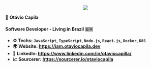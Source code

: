 <p align="center"><a target="_blank" href="https://iam.otaviocapila.dev"><img src="http://otaviocapila.dev/src/assets/icons/apple-touch-icon.png"></a></>

👤 **Otávio Capila** 

#### Software Developer - Living in Brazil 🇧🇷

- **⚙️ Techs: `JavaScript`, `TypeScript`, `Node.js`, `React.js`, `Docker`, `K8S`**
- **🌍 Website: https://iam.otaviocapila.dev**
- **📝 LinkedIn: https://www.linkedin.com/in/otaviocapilla/**
- **📈 Sourcerer: https://sourcerer.io/otaviocapila**
